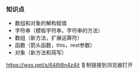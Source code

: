 ### 知识点
- 数组和对象的解构赋值
- 字符串（模板字符串，字符串的方法）
- 数组（新方法，扩展运算符）
- 函数（箭头函数，this，rest参数）
- 对象（新方法和简写）

https://wss.pet/s/646t8n4z4it 复制链接到浏览器打开